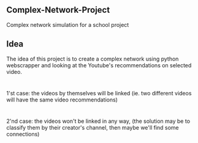 ## Complex-Network-Project
Complex network simulation for a school project

## Idea
The idea of this project is to create a complex network using python webscrapper and looking at the Youtube's recommendations on selected video.

#
1'st case: the videos by themselves will be linked (ie. two different videos will have the same video recommendations)

#
2'nd case: the videos won't be linked in any way, (the solution may be to classify them by their creator's channel, then maybe we'll find some connections)